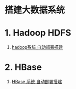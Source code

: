 # 搭建大数据系统
# 1. Hadoop HDFS
 1. [hadoop系统 自动部署搭建](./hadoop_auto/)

# 2. HBase
 1. [HBase 系统 自动部署搭建](./hbase/)